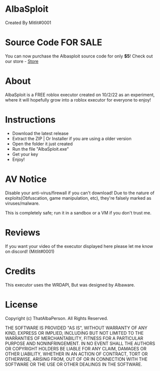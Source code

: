 # AlbaSploit
Created By Mitlit#0001

# Source Code FOR SALE

You can now purchase the Albasploit source code for only **$5**! Check out our store - [Store](https://mitlitstore.albaware.org/b/uHAVY)

# About
AlbaSploit is a FREE roblox executor created on 10/2/22 as an experiment, where it will hopefully grow into a roblox executor for everyone to enjoy!
# Instructions
- Download the latest release
- Extract the ZIP | Or Installer if you are using a older version
- Open the folder it just created
- Run the file "AlbaSploit.exe"
- Get your key
- Enjoy!

# AV Notice
Disable your anti-virus/firewall if you can't download! Due to the nature of exploits(Obfuscation, game manipulation, etc), they're falsely marked as viruses/malware.

This is completely safe; run it in a sandbox or a VM if you don't trust me.

# Reviews

If you want your video of the executor displayed here please let me know on discord! (Mitlit#0001)

# Credits

This executor uses the WRDAPI, But was designed by Albaware.

# License
Copyright (c) ThatAlbaPerson. All Rights Reserved.

THE SOFTWARE IS PROVIDED "AS IS", WITHOUT WARRANTY OF ANY KIND, EXPRESS OR IMPLIED, INCLUDING BUT NOT LIMITED TO THE WARRANTIES OF MERCHANTABILITY, FITNESS FOR A PARTICULAR PURPOSE AND NONINFRINGEMENT. IN NO EVENT SHALL THE AUTHORS OR COPYRIGHT HOLDERS BE LIABLE FOR ANY CLAIM, DAMAGES OR OTHER LIABILITY, WHETHER IN AN ACTION OF CONTRACT, TORT OR OTHERWISE, ARISING FROM, OUT OF OR IN CONNECTION WITH THE SOFTWARE OR THE USE OR OTHER DEALINGS IN THE SOFTWARE.
